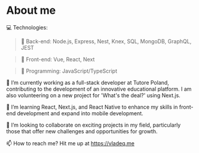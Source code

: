 # About me

💻 Technologies: 

> 🔧 Back-end: Node.js, Express, Nest, Knex, SQL, MongoDB, GraphQL, JEST

> 🎨 Front-end: Vue, React, Next

> 🤖 Programming: JavaScript/TypeScript

🔭 I’m currently working as a full-stack developer at Tutore Poland, contributing to the development of an innovative educational platform. I am also volunteering on a new project for 'What's the deal?' using Next.js.

🌱 I’m learning React, Next.js, and React Native to enhance my skills in front-end development and expand into mobile development.

👯 I’m looking to collaborate on exciting projects in my field, particularly those that offer new challenges and opportunities for growth.

📫 How to reach me? Hit me up at https://vladeq.me

